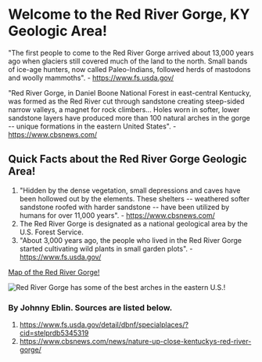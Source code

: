 <!-- Heading 1 -->
# Welcome to the Red River Gorge, KY Geologic Area!
<!-- Nice work! 😀 -->

<!-- First paragraph -->
"The first people to come to the Red River Gorge arrived about 13,000 years ago when glaciers still covered much of the land to the north. Small bands of ice-age hunters, now called Paleo-Indians, followed herds of mastodons and woolly mammoths". - https://www.fs.usda.gov/
<!-- https://www.fs.usda.gov/detail/dbnf/specialplaces/?cid=stelprdb5345319 -->
"Red River Gorge, in Daniel Boone National Forest in east-central Kentucky, was formed as the Red River cut through sandstone creating steep-sided narrow valleys, a magnet for rock climbers... Holes worn in softer, lower sandstone layers have produced more than 100 natural arches in the gorge -- unique formations in the eastern United States". - https://www.cbsnews.com/
<!-- https://www.cbsnews.com/news/nature-up-close-kentuckys-red-river-gorge/ -->
<!-- Heading 2 -->
## Quick Facts about the Red River Gorge Geologic Area!

<!-- Ordered list -->
1. "Hidden by the dense vegetation, small depressions and caves have been hollowed out by the elements. These shelters -- weathered softer sandstone roofed with harder sandstone -- have been utilized by humans for over 11,000 years". - https://www.cbsnews.com/
2. The Red River Gorge is designated as a national geological area by the U.S. Forest Service.
3. "About 3,000 years ago, the people who lived in the Red River Gorge started cultivating wild plants in small garden plots". - https://www.fs.usda.gov/

<!-- Link to web page -->
[Map of the Red River Gorge!](https://www.fs.usda.gov/Internet/FSE_DOCUMENTS/stelprdb5276793.pdf)

<!-- Display PNG image from a different server. Notice the exclamation mark ! -->
![Red River Gorge has some of the best arches in the eastern U.S.!](https://www.fs.usda.gov/Internet/FSE_MEDIA/stelprdb5346131.jpg)
<!-- 
    This is a comment. The above line grabs a PNG from a URL and will display it as an image. The "Become Happy" text inside the brackets is called an Alt property and is used in case the image is corrupted or for browsers that don't display images (they exist). 
-->

<!-- Heading 3 -->
### By Johnny Eblin. Sources are listed below.
1. https://www.fs.usda.gov/detail/dbnf/specialplaces/?cid=stelprdb5345319
2. https://www.cbsnews.com/news/nature-up-close-kentuckys-red-river-gorge/